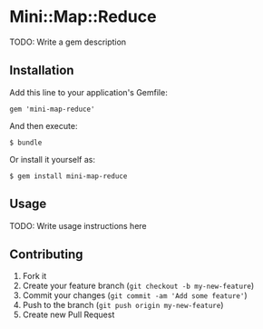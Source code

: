 # Mini::Map::Reduce

TODO: Write a gem description

## Installation

Add this line to your application's Gemfile:

    gem 'mini-map-reduce'

And then execute:

    $ bundle

Or install it yourself as:

    $ gem install mini-map-reduce

## Usage

TODO: Write usage instructions here

## Contributing

1. Fork it
2. Create your feature branch (`git checkout -b my-new-feature`)
3. Commit your changes (`git commit -am 'Add some feature'`)
4. Push to the branch (`git push origin my-new-feature`)
5. Create new Pull Request
